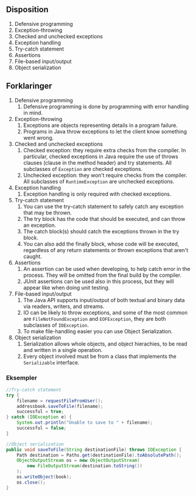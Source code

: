 
## Disposition

1. Defensive programming
2. Exception-throwing
3. Checked and unchecked exceptions
4. Exception handling
5. Try-catch statement
6. Assertions
7. File-based input/output
8. Object serialization


## Forklaringer

1. Defensive programming
	1. Defensive programming is done by programming with error handling in mind.
2. Exception-throwing
	1. Exceptions are objects representing details in a program failure.
	2. Programs in Java throw exceptions to let the client know something went wrong.
3. Checked and unchecked exceptions
	1. Checked exception: they require extra checks from the compiler. In particular, checked exceptions in Java require the use of throws clauses (clause in the method header) and try statements. All subclasses of `Exception` are checked exceptions.
	2. Unchecked exception: they won't require checks from the compiler. All subclasses of `RuntimeException` are unchecked exceptions.
4. Exception handling
	1. Exception handling is only required with checked exceptions.
5. Try-catch statement
	1. You can use the try-catch statement to safely catch any exception that may be thrown.
	2. The try block has the code that should be executed, and can throw an exception.
	3. The catch block(s) should catch the exceptions thrown in the try block.
	4. You can also add the finally block, whose code will be executed, regardless of any return statements or thrown exceptions that aren't caught.
6. Assertions
	1. An assertion can be used when developing, to help catch error in the process. They will be omitted from the final build by the compiler.
	2. JUnit assertions can be used also in this process, but they will appear like when doing unit testing.
7. File-based input/output
	1. The Java API supports input/output of both textual and binary data via readers, writers, and streams.
	2. IO can be likely to throw exceptions, and some of the most common are `FileNotFoundException` and `EOFException`, they are both subclasses of `IOException`.
	3. To make file-handling easier you can use Object Serialization.
8. Object serialization
	1. Serialization allows whole objects, and object hierachies, to be read and written in a single operation.
	2. Every object involved must be from a class that implements the `Serializable` interface.


### Eksempler

```java
//Try-catch statement
try {
	filename = requestFileFromUser();
	addressbook.saveToFile(filename);
	successful = true;
} catch (IOException e) {
	System.out.println("Unable to save to " + filename);
	successful = false;
}
```

```java
//Object serialization
public void saveToFile(String destinationFile) throws IOException {
	Path destination = Paths.get(destinationFile).toAbsolutePath();
	ObjectOutputStream os = new ObjectOutputStream(
		new FileOutputStream(destination.toString())
	);
	os.writeObject(book);
	os.close();
}
```

